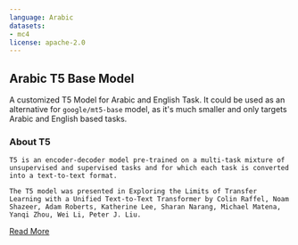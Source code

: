 ```yaml
---
language: Arabic
datasets:
- mc4
license: apache-2.0
---
```


## Arabic T5 Base Model

A customized T5 Model for Arabic and English Task. It could be used as an alternative for `google/mt5-base` model, as it's much smaller and only targets Arabic and English based tasks.

### About T5

```
T5 is an encoder-decoder model pre-trained on a multi-task mixture of unsupervised and supervised tasks and for which each task is converted into a text-to-text format.

The T5 model was presented in Exploring the Limits of Transfer Learning with a Unified Text-to-Text Transformer by Colin Raffel, Noam Shazeer, Adam Roberts, Katherine Lee, Sharan Narang, Michael Matena, Yanqi Zhou, Wei Li, Peter J. Liu.
```

[Read More](https://ai.googleblog.com/2020/02/exploring-transfer-learning-with-t5.html)
